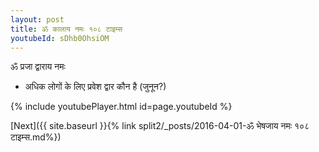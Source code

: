 ```yaml
---
layout: post
title: ॐ कालाय नमः १०८ टाइम्स
youtubeId: sDhb0OhsiOM
---
```

 
 
 ॐ प्रजा द्वाराय नमः  
 
 -  अधिक लोगों के लिए प्रवेश द्वार कौन है (जुनून?) 
 
  
 
  
 
 
 
 
 
 


{% include youtubePlayer.html id=page.youtubeId %}
 
[Next]({{ site.baseurl }}{% link  split2/_posts/2016-04-01-ॐ भेषजाय नमः १०८ टाइम्स.md%})
 
